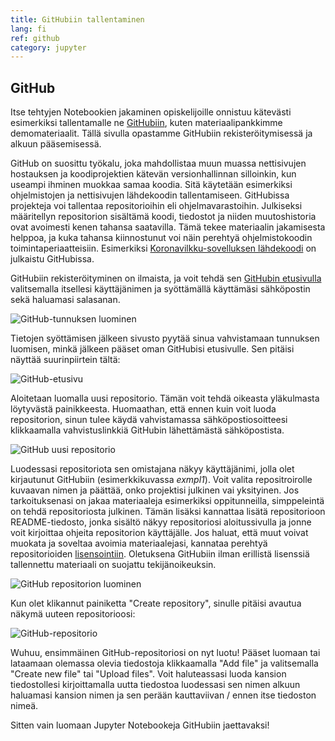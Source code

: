 ```yaml
---
title: GitHubiin tallentaminen
lang: fi
ref: github
category: jupyter
---
```


## GitHub

Itse tehtyjen Notebookien jakaminen opiskelijoille onnistuu kätevästi esimerkiksi tallentamalle ne [GitHubiin](https://github.com/), kuten materiaalipankkimme demomateriaalit. Tällä sivulla opastamme GitHubiin rekisteröitymisessä ja alkuun pääsemisessä.

GitHub on suosittu työkalu, joka mahdollistaa muun muassa nettisivujen hostauksen ja koodiprojektien kätevän versionhallinnan silloinkin, kun useampi ihminen muokkaa samaa koodia. Sitä käytetään esimerkiksi ohjelmistojen ja nettisivujen lähdekoodin tallentamiseen. GitHubissa projekteja voi tallentaa repositorioihin eli ohjelmavarastoihin. Julkiseksi määritellyn repositorion sisältämä koodi, tiedostot ja niiden muutoshistoria ovat avoimesti kenen tahansa saatavilla. Tämä tekee materiaalin jakamisesta helppoa, ja kuka tahansa kiinnostunut voi näin perehtyä ohjelmistokoodin toimintaperiaatteisiin. Esimerkiksi [Koronavilkku-sovelluksen lähdekoodi](https://github.com/THLfi) on julkaistu GitHubissa.

GitHubiin rekisteröityminen on ilmaista, ja voit tehdä sen [GitHubin etusivulla](https://github.com/) valitsemalla itsellesi käyttäjänimen ja syöttämällä käyttämäsi sähköpostin sekä haluamasi salasanan.

![GitHub-tunnuksen luominen](../assets/img/github-signup.png)

Tietojen syöttämisen jälkeen sivusto pyytää sinua vahvistamaan tunnuksen luomisen, minkä jälkeen pääset oman GitHubisi etusivulle. Sen pitäisi näyttää suurinpiirtein tältä:

![GitHub-etusivu](../assets/img/github-signedin.png)

Aloitetaan luomalla uusi repositorio. Tämän voit tehdä oikeasta yläkulmasta löytyvästä painikkeesta. Huomaathan, että ennen kuin voit luoda repositorion, sinun tulee käydä vahvistamassa sähköpostiosoitteesi klikkaamalla vahvistuslinkkiä GitHubin lähettämästä sähköpostista.

![GitHub uusi repositorio](../assets/img/github-new-repo.png)

Luodessasi repositoriota sen omistajana näkyy käyttäjänimi, jolla olet kirjautunut GitHubiin (esimerkkikuvassa _exmpl1_). Voit valita repositroirolle kuvaavan nimen ja päättää, onko projektisi julkinen vai yksityinen. Jos tarkoituksenasi on jakaa materiaaleja esimerkiksi oppitunneilla, simppeleintä on tehdä repositoriosta julkinen. Tämän lisäksi kannattaa lisätä repositorioon README-tiedosto, jonka sisältö näkyy repositoriosi aloitussivulla ja jonne voit kirjoittaa ohjeita repositorion käyttäjälle. Jos haluat, että muut voivat muokata ja soveltaa avoimia materiaalejasi, kannataa perehtyä repositorioiden [lisensointiin](https://docs.github.com/en/free-pro-team@latest/github/creating-cloning-and-archiving-repositories/licensing-a-repository). Oletuksena GitHubiin ilman erillistä lisenssiä tallennettu materiaali on suojattu tekijänoikeuksin.

![GitHub repositorion luominen](../assets/img/github-create-new-repo.png)

Kun olet klikannut painiketta "Create repository", sinulle pitäisi avautua näkymä uuteen repositorioosi:

![GitHub-repositorio](../assets/img/github-project.png)

Wuhuu, ensimmäinen GitHub-repositoriosi on nyt luotu! Pääset luomaan tai lataamaan olemassa olevia tiedostoja klikkaamalla "Add file" ja valitsemalla "Create new file" tai "Upload files". Voit haluteassasi luoda kansion tiedostollesi kirjoittamalla uutta tiedostoa luodessasi sen nimen alkuun haluamasi kansion nimen ja sen perään kauttaviivan / ennen itse tiedoston nimeä.

Sitten vain luomaan Jupyter Notebookeja GitHubiin jaettavaksi!